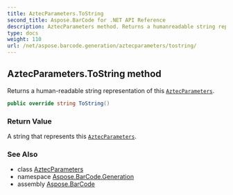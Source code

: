 ```yaml
---
title: AztecParameters.ToString
second_title: Aspose.BarCode for .NET API Reference
description: AztecParameters method. Returns a humanreadable string representation of this AztecParameters
type: docs
weight: 110
url: /net/aspose.barcode.generation/aztecparameters/tostring/
---
```

## AztecParameters.ToString method

Returns a human-readable string representation of this [`AztecParameters`](../).

```csharp
public override string ToString()
```

### Return Value

A string that represents this [`AztecParameters`](../).

### See Also

* class [AztecParameters](../)
* namespace [Aspose.BarCode.Generation](../../aztecparameters/)
* assembly [Aspose.BarCode](../../../)


